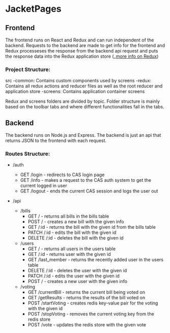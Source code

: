 # JacketPages

## Frontend
The frontend runs on React and Redux and can run independent of the backend. Requests to the backend are made to get info for the frontend
and Redux processeses the response from the backend api request and puts the response data into the Redux application store (_[more info on Redux](https://redux.js.org/basics/basic-tutorial))

### Project Structure:
src
-common: Contains custom components used by screens
-redux: Contains all redux actions and reducer files as well as the root reducer and application store
-screens: Contains application container screens

Redux and screens folders are divided by topic. Folder structure is mainly based on the toolbar tabs and where different functionalities 
fall in the tabs. 

## Backend
The backend runs on Node.js and Express. The backend is just an api that returns JSON to the frontend with each request.

### Routes Structure:

* /auth
  * GET /login - redirects to CAS login page
  * GET /info - makes a request to the CAS auth system to get the current logged in user
  * GET /logout - ends the current CAS session and logs the user out

* /api
  * /bills
    * GET / - returns all bills in the bills table
    * POST / - creates a new bill with the given info
    * GET /:id - returns the bill with the given id from the bills table
    * PATCH /:id - edits the bill with the given id
    * DELETE /:id - deletes the bill with the given id
  * /users
    * GET / - returns all users in the users table
    * GET /:id - returns user with the given id
    * GET /last_member - returns the recently added user in the users table
    * DELETE /:id - deletes the user with the given id
    * PATCH /:id - edits the user with the given id
    * POST / - creates a new user with the given info
  * /voting
    * GET /currentBill - returns the current bill being voted on
    * GET /getResults - returns the results of the bill voted on
    * POST /startVoting - creates redis key-value pair for the voting with the given id
    * POST /stopVoting - removes the current voting key from the redis store
    * POST /vote - updates the redis store with the given vote
    
